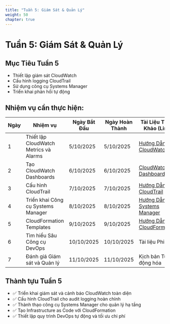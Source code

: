 ```yaml
---
title: "Tuần 5: Giám Sát & Quản Lý"
weight: 50
chapter: true
---
```


# Tuần 5: Giám Sát & Quản Lý

## Mục Tiêu Tuần 5
- Thiết lập giám sát CloudWatch
- Cấu hình logging CloudTrail
- Sử dụng công cụ Systems Manager
- Triển khai phản hồi tự động

## Nhiệm vụ cần thực hiện:

| Ngày | Nhiệm vụ | Ngày Bắt Đầu | Ngày Hoàn Thành | Tài Liệu Tham Khảo (Link) |
|------|----------|---------------|-----------------|---------------------------|
| 1 | Thiết lập CloudWatch Metrics và Alarms | 5/10/2025 | 5/10/2025 | [Hướng Dẫn CloudWatch](https://docs.aws.amazon.com/cloudwatch/) |
| 2 | Tạo CloudWatch Dashboards | 6/10/2025 | 6/10/2025 | [CloudWatch Dashboards](https://docs.aws.amazon.com/cloudwatch/latest/monitoring/CloudWatch_Dashboards.html) |
| 3 | Cấu hình CloudTrail | 7/10/2025 | 7/10/2025 | [Hướng Dẫn CloudTrail](https://docs.aws.amazon.com/cloudtrail/) |
| 4 | Triển khai Công cụ Systems Manager | 8/10/2025 | 8/10/2025 | [Hướng Dẫn Systems Manager](https://docs.aws.amazon.com/systems-manager/) |
| 5 | CloudFormation Templates | 9/10/2025 | 9/10/2025 | [Hướng Dẫn CloudFormation](https://docs.aws.amazon.com/cloudformation/) |
| 6 | Tìm hiểu Sâu Công cụ DevOps | 10/10/2025 | 10/10/2025 | Tài liệu Phiên |
| 7 | Đánh giá Giám sát và Quản lý | 11/10/2025 | 11/10/2025 | Kịch bản Tự động hóa |

## Thành tựu Tuần 5
- ✅ Triển khai giám sát và cảnh báo CloudWatch toàn diện
- ✅ Cấu hình CloudTrail cho audit logging hoàn chỉnh
- ✅ Thành thạo công cụ Systems Manager cho quản lý hạ tầng
- ✅ Tạo Infrastructure as Code với CloudFormation
- ✅ Thiết lập quy trình DevOps tự động và tối ưu chi phí